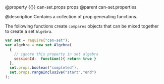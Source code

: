 @property {{}} can-set.props props
@parent can-set.properties


@description Contains a collection of prop generating functions.

The following functions create `compares` objects that can be mixed together to create a set `Algebra`.

```js
var set = require("can-set");
var algebra = new set.Algebra(
  {
    // ignore this property in set algebra
    sessionId:  function(){ return true }
  },
  set.props.boolean("completed"),
  set.props.rangeInclusive("start","end")
);
```
